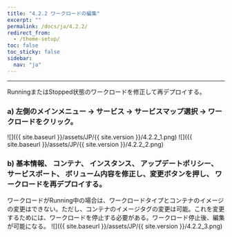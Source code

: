 ```yaml
---
title: "4.2.2 ワークロードの編集"
excerpt: ""
permalink: /docs/ja/4.2.2/
redirect_from:
  - /theme-setup/
toc: false
toc_sticky: false
sidebar:
  nav: "ja"
---
```


---
RunningまたはStopped状態のワークロードを修正して再デプロイする。

### a\) 左側のメインメニュー → サービス → サービスマップ選択 → ワークロードをクリック。
![]({{ site.baseurl }}/assets/JP/{{ site.version }}/4.2.2_1.png)
![]({{ site.baseurl }}/assets/JP/{{ site.version }}/4.2.2_2.png)

### b\) 基本情報、 コンテナ、 インスタンス、 アップデートポリシー、 サービスポート、 ボリューム内容を修正し、変更ボタンを押し、 ワークロードを再デプロイする。

ワークロードがRunning中の場合は、ワークロードタイプとコンテナのイメージの変更はできない。ただし、コンテナのイメージタグの変更は可能。これを変更するためには、ワークロードを停止する必要がある。ワークロード停止後、編集が可能になる。
![]({{ site.baseurl }}/assets/JP/{{ site.version }}/4.2.2_3.png)
